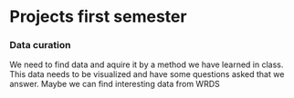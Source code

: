 # Projects first semester


### Data curation
We need to find data and aquire it by a method we have learned in class. This data needs to be visualized and have some questions asked that we answer.
Maybe we can find interesting data from WRDS

